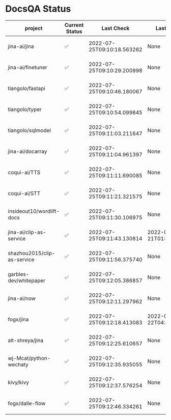 # DocsQA Status

|          project          |Current Status|        Last Check        |      Last Downtime       |                      % Uptime                      |
|---------------------------|--------------|--------------------------|--------------------------|----------------------------------------------------|
|jina-ai/jina               |✅            |2022-07-25T09:10:18.563262|None                      |100.0 (since 2022-07-20 17:11:38.421227)            |
|jina-ai/finetuner          |✅            |2022-07-25T09:10:29.200998|None                      |100.0 (since 2022-07-20 17:11:38.421227)            |
|tiangolo/fastapi           |✅            |2022-07-25T09:10:46.180067|None                      |100.0 (since 2022-07-20 17:11:38.421227)            |
|tiangolo/typer             |✅            |2022-07-25T09:10:54.099845|None                      |100.0 (since 2022-07-20 17:11:38.421227)            |
|tiangolo/sqlmodel          |✅            |2022-07-25T09:11:03.211647|None                      |100.0 (since 2022-07-20 17:11:38.421227)            |
|jina-ai/docarray           |✅            |2022-07-25T09:11:04.961397|None                      |100.0 (since 2022-07-20 17:11:38.421227)            |
|coqui-ai/TTS               |✅            |2022-07-25T09:11:11.690085|None                      |100.0 (since 2022-07-20 17:11:38.421227)            |
|coqui-ai/STT               |✅            |2022-07-25T09:11:21.321575|None                      |100.0 (since 2022-07-20 17:11:38.421227)            |
|insideout10/wordlift-docs  |✅            |2022-07-25T09:11:30.106975|None                      |100.0 (since 2022-07-20 17:11:38.421227)            |
|jina-ai/clip-as-service    |✅            |2022-07-25T09:11:43.130814|2022-07-21T01:43:26.228623|46.69120199986112 (since 2022-07-20 17:11:38.421227)|
|shazhou2015/clip-as-service|✅            |2022-07-25T09:11:56.375740|None                      |100.0 (since 2022-07-20 17:11:38.421227)            |
|garbles-dev/whitepaper     |✅            |2022-07-25T09:12:05.386857|None                      |100.0 (since 2022-07-22 05:15:25.212266)            |
|jina-ai/now                |✅            |2022-07-25T09:12:11.297962|None                      |100.0 (since 2022-07-20 17:11:38.421227)            |
|fogx/jina                  |✅            |2022-07-25T09:12:18.413083|2022-07-22T04:27:22.362299|95.41976786550772 (since 2022-07-20 17:11:38.421227)|
|alt-shreya/jina            |✅            |2022-07-25T09:12:25.610657|None                      |100.0 (since 2022-07-20 17:11:38.421227)            |
|wj-Mcat/python-wechaty     |✅            |2022-07-25T09:12:35.935055|None                      |100.0 (since 2022-07-20 17:11:38.421227)            |
|kivy/kivy                  |✅            |2022-07-25T09:12:37.576254|None                      |100.0 (since 2022-07-20 17:11:38.421227)            |
|fogx/dalle-flow            |✅            |2022-07-25T09:12:46.334261|None                      |100.0 (since 2022-07-20 17:11:38.421227)            |

